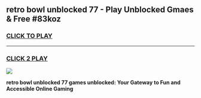 
## retro bowl unblocked 77 - Play Unblocked Gmaes & Free #83koz
<h3>
<a href="https://premium.freeplayer.one?title=retro_bowl_unblocked_77&ref=03M">CLICK TO PLAY</a></h3>
<hr>

<h3>
<a href="https://premium.freeplayer.one?title=retro_bowl_unblocked_77&ref=03M">CLICK 2 PLAY</a>
  
</h3>

<a href="https://premium.freeplayer.one?title=retro_bowl_unblocked_77&ref=03M"><img src="https://clearcache.store/games.png"></a>


**retro bowl unblocked 77 games unblocked: Your Gateway to Fun and Accessible Online Gaming**
